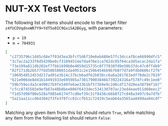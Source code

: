 # NUT-XX Test Vectors

The following list of items should encode to the target filter `z4fUCDVqdnxWR7Y9+YdT5o0IC9GxiSA2BGyg`, with parameters:

- `p = 19`
- `m = 784931`

```json
[
  "c2735796c1d45c68e7f03d3ea3bfcf5d6f10e6eb480e57fc3dccaf8ce66990dfc5",
  "3c7ac2a233f8d5439be8cf3109d314e7da476e1ca762dc05f64ca3d5acac2da1fa",
  "73e199a811db202ef7fbb1699b0e4859d15735c8f7f838fd9e50b37dc47c0ff4b9",
  "02f171db2b577f6d586580651da4951c2e1506454bb9b76077d7a9fdb8606cf2f6",
  "106954852453d217ad91e3b14c37bcb6adf62b038cc6a6a281f63edf78de2c7819",
  "621e006de8d41b14491933e695985a730179003846b739224316af578fc49c1ee8",
  "59b759ecda3c4d9027b9fe549fe6ae33b1bf573b9e9c2d0cdf17d20ea38794f1b7",
  "cfcc8745503e9efb67e48b0bee006f6433dec534130707ac23ed4eae911d60eec2",
  "f1d57d98f80e528af885e6174f7cd0ef39c31f8436c66b8f27c848a3497c9a7dfb",
  "5a21aa11ccd643042f3fe3f0fcc02ccfb51c72419c5eab64a3565aa8499aa64cdf"
]
```

Matching any given item from this list should return `True`, while matching any item from the following list
should return `False`:
```json

``` 
